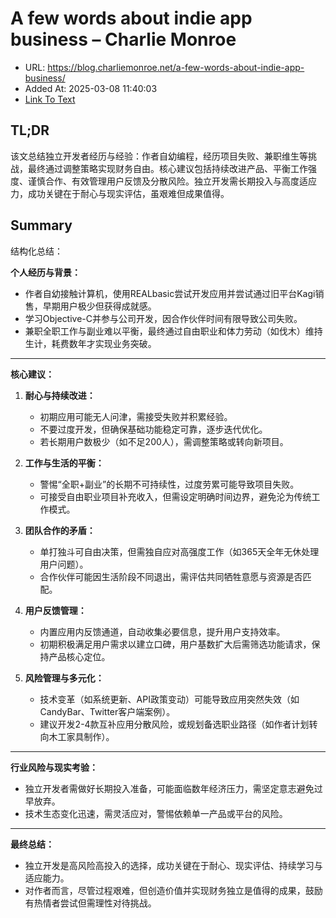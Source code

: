 # A few words about indie app business – Charlie Monroe
- URL: https://blog.charliemonroe.net/a-few-words-about-indie-app-business/
- Added At: 2025-03-08 11:40:03
- [Link To Text](2025-03-08-a-few-words-about-indie-app-business-–-charlie-monroe_raw.md)

## TL;DR
该文总结独立开发者经历与经验：作者自幼编程，经历项目失败、兼职维生等挑战，最终通过调整策略实现财务自由。核心建议包括持续改进产品、平衡工作强度、谨慎合作、有效管理用户反馈及分散风险。独立开发需长期投入与高度适应力，成功关键在于耐心与现实评估，虽艰难但成果值得。

## Summary
结构化总结：

**个人经历与背景：**
- 作者自幼接触计算机，使用REALbasic尝试开发应用并尝试通过旧平台Kagi销售，早期用户极少但获得成就感。
- 学习Objective-C并参与公司开发，因合作伙伴时间有限导致公司失败。
- 兼职全职工作与副业难以平衡，最终通过自由职业和体力劳动（如伐木）维持生计，耗费数年才实现业务突破。

---

**核心建议：**

1. **耐心与持续改进：**
   - 初期应用可能无人问津，需接受失败并积累经验。
   - 不要过度开发，但确保基础功能稳定可靠，逐步迭代优化。
   - 若长期用户数极少（如不足200人），需调整策略或转向新项目。

2. **工作与生活的平衡：**
   - 警惕“全职+副业”的长期不可持续性，过度劳累可能导致项目失败。
   - 可接受自由职业项目补充收入，但需设定明确时间边界，避免沦为传统工作模式。

3. **团队合作的矛盾：**
   - 单打独斗可自由决策，但需独自应对高强度工作（如365天全年无休处理用户问题）。
   - 合作伙伴可能因生活阶段不同退出，需评估共同牺牲意愿与资源是否匹配。

4. **用户反馈管理：**
   - 内置应用内反馈通道，自动收集必要信息，提升用户支持效率。
   - 初期积极满足用户需求以建立口碑，用户基数扩大后需筛选功能请求，保持产品核心定位。

5. **风险管理与多元化：**
   - 技术变革（如系统更新、API政策变动）可能导致应用突然失效（如CandyBar、Twitter客户端案例）。
   - 建议开发2-4款互补应用分散风险，或规划备选职业路径（如作者计划转向木工家具制作）。

---

**行业风险与现实考验：**
- 独立开发者需做好长期投入准备，可能面临数年经济压力，需坚定意志避免过早放弃。
- 技术生态变化迅速，需灵活应对，警惕依赖单一产品或平台的风险。

---

**最终总结：**
- 独立开发是高风险高投入的选择，成功关键在于耐心、现实评估、持续学习与适应能力。
- 对作者而言，尽管过程艰难，但创造价值并实现财务独立是值得的成果，鼓励有热情者尝试但需理性对待挑战。
